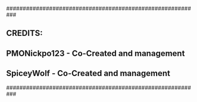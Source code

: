 ###########################################################
##  CREDITS:
##    PMONickpo123   - Co-Created and management
##    SpiceyWolf     - Co-Created and management
###########################################################
